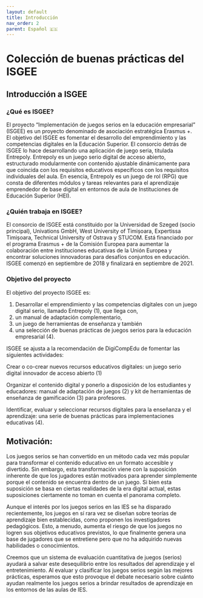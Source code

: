 ```yaml
---
layout: default
title: Introducción
nav_order: 2
parent: Español 🇪🇸 
---
```


# Colección de buenas prácticas del ISGEE

## Introducción a ISGEE

### ¿Qué es ISGEE?

El proyecto “Implementación de juegos serios en la educación empresarial” (ISGEE) es un proyecto denominado de asociación estratégica Erasmus +. El objetivo del ISGEE es fomentar el desarrollo del emprendimiento y las competencias digitales en la Educación Superior. El consorcio detrás de ISGEE lo hace desarrollando una aplicación de juego seria, titulada Entrepoly. Entrepoly es un juego serio digital de acceso abierto, estructurado modularmente con contenido ajustable dinámicamente para que coincida con los requisitos educativos específicos con los requisitos individuales del aula. En esencia, Entrepoly es un juego de rol (RPG) que consta de diferentes módulos y tareas relevantes para el aprendizaje emprendedor de base digital en entornos de aula de Instituciones de Educación Superior (HEI).

### ¿Quién trabaja en ISGEE?

El consorcio de ISGEE está constituido por la Universidad de Szeged (socio principal), Univations GmbH, West University of Timișoara, Expertissa Timișoara, Technical University of Ostrava y STUCOM. Está financiado por el programa Erasmus + de la Comisión Europea para aumentar la colaboración entre instituciones educativas de la Unión Europea y encontrar soluciones innovadoras para desafíos conjuntos en educación. ISGEE comenzó en septiembre de 2018 y finalizará en septiembre de 2021.

### Objetivo del proyecto

El objetivo del proyecto ISGEE es:

1. Desarrollar el emprendimiento y las competencias digitales con un juego digital serio, llamado Entrepoly (1), que llega con,
2. un manual de adaptación complementario,
3. un juego de herramientas de enseñanza y también
4. una selección de buenas prácticas de juegos serios para la educación empresarial (4).

ISGEE se ajusta a la recomendación de DigiCompEdu de fomentar las siguientes actividades:

Crear o co-crear nuevos recursos educativos digitales: un juego serio digital innovador de acceso abierto (1)

Organizar el contenido digital y ponerlo a disposición de los estudiantes y educadores: manual de adaptación de juegos (2) y kit de herramientas de enseñanza de gamificación (3) para profesores.

Identificar, evaluar y seleccionar recursos digitales para la enseñanza y el aprendizaje: una serie de buenas prácticas para implementaciones educativas (4).

## Motivación:

Los juegos serios se han convertido en un método cada vez más popular para transformar el contenido educativo en un formato accesible y divertido. Sin embargo, esta transformación viene con la suposición inherente de que los jugadores están motivados para aprender simplemente porque el contenido se encuentra dentro de un juego. Si bien esta suposición se basa en ciertas realidades de la era digital actual, estas suposiciones ciertamente no toman en cuenta el panorama completo.

Aunque el interés por los juegos serios en las IES se ha disparado recientemente, los juegos en sí rara vez se diseñan sobre teorías de aprendizaje bien establecidas, como proponen los investigadores pedagógicos. Esto, a menudo, aumenta el riesgo de que los juegos no logren sus objetivos educativos previstos, lo que finalmente genera una base de jugadores que se entretiene pero que no ha adquirido nuevas habilidades o conocimientos.

Creemos que un sistema de evaluación cuantitativa de juegos (serios) ayudará a salvar este desequilibrio entre los resultados del aprendizaje y el entretenimiento. Al evaluar y clasificar los juegos serios según las mejores prácticas, esperamos que esto provoque el debate necesario sobre cuánto ayudan realmente los juegos serios a brindar resultados de aprendizaje en los entornos de las aulas de IES.

